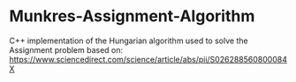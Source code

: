 # Munkres-Assignment-Algorithm

C++ implementation of the Hungarian algorithm used to solve the Assignment problem based on: https://www.sciencedirect.com/science/article/abs/pii/S026288560800084X

